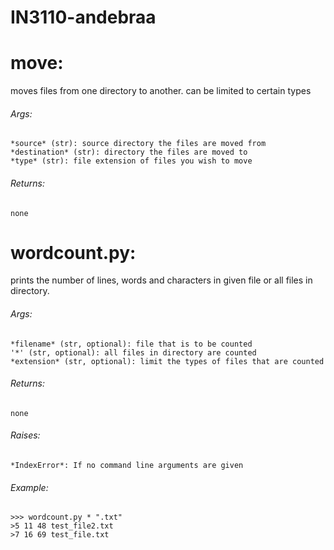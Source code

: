 # IN3110-andebraa

# move:
  moves files from one directory to another. can be limited to certain types
  ###### Args:
    *source* (str): source directory the files are moved from
    *destination* (str): directory the files are moved to
    *type* (str): file extension of files you wish to move
  ###### Returns:
    none

# wordcount.py:
  prints the number of lines, words and characters in given file or all files in directory.

  ###### Args:
    *filename* (str, optional): file that is to be counted  
    '*' (str, optional): all files in directory are counted
    *extension* (str, optional): limit the types of files that are counted

  ###### Returns:
    none

  ###### Raises:
    *IndexError*: If no command line arguments are given

  ###### Example:
    >>> wordcount.py * ".txt"
    >5 11 48 test_file2.txt
    >7 16 69 test_file.txt
